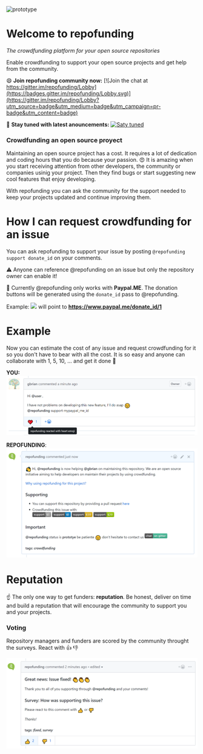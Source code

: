 ![prototype](https://img.shields.io/badge/status-prototype-red.svg)

# Welcome to repofunding
*The crowdfunding platform for your open source repositories*

Enable crowdfunding to support your open source projects and get help from the community.

:smile: **Join repofunding community now:** [![Join the chat at https://gitter.im/repofunding/Lobby](https://badges.gitter.im/repofunding/Lobby.svg)](https://gitter.im/repofunding/Lobby?utm_source=badge&utm_medium=badge&utm_campaign=pr-badge&utm_content=badge)

:love_letter: **Stay tuned with latest anouncements:** [![Saty tuned](https://img.shields.io/badge/repofunding%20news-subscribe-blue.svg)](https://github.com/gbrian/repofunding/issues/5)

### Crowdfunding an open source proyect
Maintaining an open source project has a cost. 
It requires a lot of dedication and coding hours that you do because your passion. 
:heart_eyes: It is amazing when you start receiving attention from other developers, the community or companies usinig your project. 
Then they find bugs or start suggesting new cool features that enjoy developing.

With repofunding you can ask the community for the support needed to keep your projects updated and continue improving them.

# How I can request crowdfunding for an issue
You can ask repofunding to support your issue by posting `@repofunding support donate_id` on your comments.

:warning: Anyone can reference @repofunding on an issue but only the repository owner can enable it!

:raising_hand: Currently @repofunding only works with **Paypal.ME**. The donation buttons will be generated using the `donate_id` pass to @repofunding. 

Example: [![](https://img.shields.io/badge/support-$1-lightgray.svg)](https://www.paypal.me/donate_id/1)   will point to **https://www.paypal.me/donate_id/1**  

# Example
Now you can estimate the cost of any issue and request crowdfunding for it so you don't have to bear with all the cost.
It is so easy and anyone can collaborate with 1, 5, 10, ... and get it done :clap:

**YOU:**
![Request](assets/support_request.png)

**REPOFUNDING**:
![Response](assets/support_response.PNG)

# Reputation
:point_up: The only one way to get funders: **reputation**. Be honest, deliver on time and build a reputation that will encourage the community to support you and your projects.

### Voting
Repository managers and funders are scored by the community throught the surveys. React with :+1: :-1:

![Response](assets/issue_fixed.png)



 


